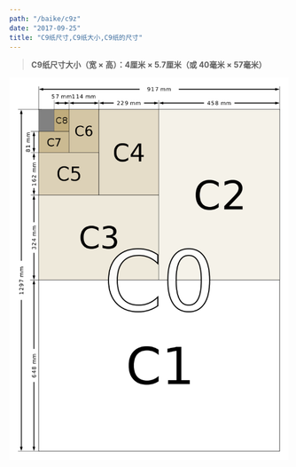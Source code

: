 ```yaml
---
path: "/baike/c9z"
date: "2017-09-25"
title: "C9纸尺寸,C9纸大小,C9纸的尺寸"
---
```


> **C9纸尺寸大小（宽 × 高）：4厘米 × 5.7厘米（或 40毫米 × 57毫米）**   
   
![纸的尺寸](/img/c_size_illustration2.png)

